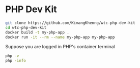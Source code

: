 # PHP Dev Kit

```sh
git clone https://github.com/KimangKhenng/wtc-php-dev-kit
cd wtc-php-dev-kit
docker build -t my-php-app .
docker run -it --rm --name my-php-app my-php-app
```

Suppose you are logged in PHP's container terminal
```sh
php -v
php -info
```